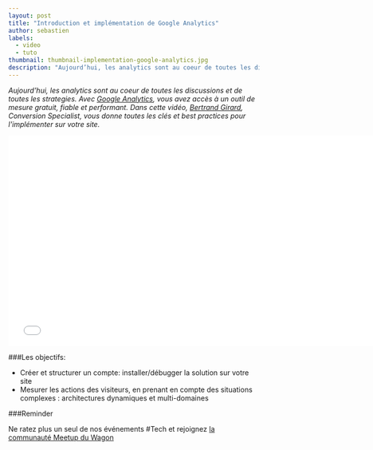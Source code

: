 ```yaml
---
layout: post
title: "Introduction et implémentation de Google Analytics"
author: sebastien
labels:
  - video
  - tuto
thumbnail: thumbnail-implementation-google-analytics.jpg
description: "Aujourd’hui, les analytics sont au coeur de toutes les discussions et de toutes les strategies. Avec Google Analytics, vous avez accès à un outil de mesure gratuit, fiable et performant. Dans cette vidéo, Bertrand Girard, Conversion Specialist, vous donne toutes les clés et best practices pour son implémentation sur votre site."
---
```


*Aujourd’hui, les analytics sont au coeur de toutes les discussions et de toutes les strategies. Avec [Google Analytics](http://www.google.com/analytics/), vous avez accès à un outil de mesure gratuit, fiable et performant. Dans cette vidéo, [Bertrand Girard](https://twitter.com/bertrandgirard), Conversion Specialist, vous donne toutes les clés et best practices pour l'implémenter sur votre site.*

<div class="video-wrapper"><iframe width="750" height="422" src="//www.youtube.com/embed/0aaKXA6zxnY?rel=0&amp;showinfo=0" frameborder="0" allowfullscreen></iframe></div>

###Les objectifs:

- Créer et structurer un compte: installer/débugger la solution sur votre site
- Mesurer les actions des visiteurs, en prenant en compte des situations complexes : architectures dynamiques et multi-domaines

###Reminder

Ne ratez plus un seul de nos événements #Tech et rejoignez [la communauté Meetup du Wagon](http://www.meetup.com/Le-Wagon-Paris-Coding-Station/)